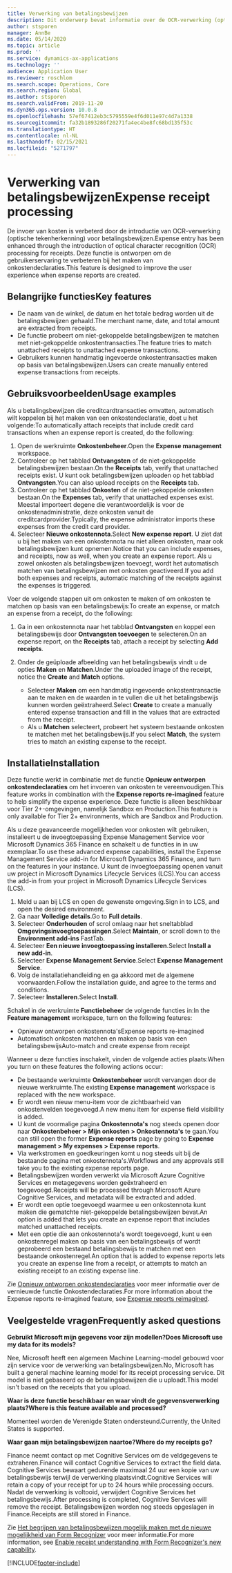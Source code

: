 ```yaml
---
title: Verwerking van betalingsbewijzen
description: Dit onderwerp bevat informatie over de OCR-verwerking (optische tekenherkenning) voor betalingsbewijzen. Deze functie is ontworpen om de gebruikerservaring te verbeteren bij het maken van onkostendeclaraties in Microsoft Dynamics 365 Finance.
author: stsporen
manager: AnnBe
ms.date: 05/14/2020
ms.topic: article
ms.prod: ''
ms.service: dynamics-ax-applications
ms.technology: ''
audience: Application User
ms.reviewer: roschlom
ms.search.scope: Operations, Core
ms.search.region: Global
ms.author: stsporen
ms.search.validFrom: 2019-11-20
ms.dyn365.ops.version: 10.0.8
ms.openlocfilehash: 57ef67412eb3c5795559e4f6d011e97c4d7a1338
ms.sourcegitcommit: fa32b1893286f20271fa4ec4be8fc68bd135f53c
ms.translationtype: HT
ms.contentlocale: nl-NL
ms.lasthandoff: 02/15/2021
ms.locfileid: "5271797"
---
```

# <a name="expense-receipt-processing"></a><span data-ttu-id="44054-104">Verwerking van betalingsbewijzen</span><span class="sxs-lookup"><span data-stu-id="44054-104">Expense receipt processing</span></span>

<span data-ttu-id="44054-105">De invoer van kosten is verbeterd door de introductie van OCR-verwerking (optische tekenherkenning) voor betalingsbewijzen.</span><span class="sxs-lookup"><span data-stu-id="44054-105">Expense entry has been enhanced through the introduction of optical character recognition (OCR) processing for receipts.</span></span> <span data-ttu-id="44054-106">Deze functie is ontworpen om de gebruikerservaring te verbeteren bij het maken van onkostendeclaraties.</span><span class="sxs-lookup"><span data-stu-id="44054-106">This feature is designed to improve the user experience when expense reports are created.</span></span>

## <a name="key-features"></a><span data-ttu-id="44054-107">Belangrijke functies</span><span class="sxs-lookup"><span data-stu-id="44054-107">Key features</span></span>

- <span data-ttu-id="44054-108">De naam van de winkel, de datum en het totale bedrag worden uit de betalingsbewijzen gehaald.</span><span class="sxs-lookup"><span data-stu-id="44054-108">The merchant name, date, and total amount are extracted from receipts.</span></span>
- <span data-ttu-id="44054-109">De functie probeert om niet-gekoppelde betalingsbewijzen te matchen met niet-gekoppelde onkostentransacties.</span><span class="sxs-lookup"><span data-stu-id="44054-109">The feature tries to match unattached receipts to unattached expense transactions.</span></span>
- <span data-ttu-id="44054-110">Gebruikers kunnen handmatig ingevoerde onkostentransacties maken op basis van betalingsbewijzen.</span><span class="sxs-lookup"><span data-stu-id="44054-110">Users can create manually entered expense transactions from receipts.</span></span>

## <a name="usage-examples"></a><span data-ttu-id="44054-111">Gebruiksvoorbeelden</span><span class="sxs-lookup"><span data-stu-id="44054-111">Usage examples</span></span>

<span data-ttu-id="44054-112">Als u betalingsbewijzen die creditcardtransacties omvatten, automatisch wilt koppelen bij het maken van een onkostendeclaratie, doet u het volgende:</span><span class="sxs-lookup"><span data-stu-id="44054-112">To automatically attach receipts that include credit card transactions when an expense report is created, do the following:</span></span>

  1. <span data-ttu-id="44054-113">Open de werkruimte **Onkostenbeheer**.</span><span class="sxs-lookup"><span data-stu-id="44054-113">Open the **Expense management** workspace.</span></span>
  2. <span data-ttu-id="44054-114">Controleer op het tabblad **Ontvangsten** of de niet-gekoppelde betalingsbewijzen bestaan.</span><span class="sxs-lookup"><span data-stu-id="44054-114">On the **Receipts** tab, verify that unattached receipts exist.</span></span> <span data-ttu-id="44054-115">U kunt ook betalingsbewijzen uploaden op het tabblad **Ontvangsten**.</span><span class="sxs-lookup"><span data-stu-id="44054-115">You can also upload receipts on the **Receipts** tab.</span></span>
  3. <span data-ttu-id="44054-116">Controleer op het tabblad **Onkosten** of de niet-gekoppelde onkosten bestaan.</span><span class="sxs-lookup"><span data-stu-id="44054-116">On the **Expenses** tab, verify that unattached expenses exist.</span></span> <span data-ttu-id="44054-117">Meestal importeert degene die verantwoordelijk is voor de onkostenadministratie, deze onkosten vanuit de creditcardprovider.</span><span class="sxs-lookup"><span data-stu-id="44054-117">Typically, the expense administrator imports these expenses from the credit card provider.</span></span>
  4. <span data-ttu-id="44054-118">Selecteer **Nieuwe onkostennota**.</span><span class="sxs-lookup"><span data-stu-id="44054-118">Select **New expense report**.</span></span> <span data-ttu-id="44054-119">U ziet dat u bij het maken van een onkostennota nu niet alleen onkosten, maar ook betalingsbewijzen kunt opnemen.</span><span class="sxs-lookup"><span data-stu-id="44054-119">Notice that you can include expenses, and receipts, now as well, when you create an expense report.</span></span> <span data-ttu-id="44054-120">Als u zowel onkosten als betalingsbewijzen toevoegt, wordt het automatisch matchen van betalingsbewijzen met onkosten geactiveerd.</span><span class="sxs-lookup"><span data-stu-id="44054-120">If you add both expenses and receipts, automatic matching of the receipts against the expenses is triggered.</span></span>

<span data-ttu-id="44054-121">Voer de volgende stappen uit om onkosten te maken of om onkosten te matchen op basis van een betalingsbewijs:</span><span class="sxs-lookup"><span data-stu-id="44054-121">To create an expense, or match an expense from a receipt, do the following:</span></span>

  1. <span data-ttu-id="44054-122">Ga in een onkostennota naar het tabblad **Ontvangsten** en koppel een betalingsbewijs door **Ontvangsten toevoegen** te selecteren.</span><span class="sxs-lookup"><span data-stu-id="44054-122">On an expense report, on the **Receipts** tab, attach a receipt by selecting **Add receipts**.</span></span>
  2. <span data-ttu-id="44054-123">Onder de geüploade afbeelding van het betalingsbewijs vindt u de opties **Maken** en **Matchen**.</span><span class="sxs-lookup"><span data-stu-id="44054-123">Under the uploaded image of the receipt, notice the **Create** and **Match** options.</span></span>

      - <span data-ttu-id="44054-124">Selecteer **Maken** om een handmatig ingevoerde onkostentransactie aan te maken en de waarden in te vullen die uit het betalingsbewijs kunnen worden geëxtraheerd.</span><span class="sxs-lookup"><span data-stu-id="44054-124">Select **Create** to create a manually entered expense transaction and fill in the values that are extracted from the receipt.</span></span>
      - <span data-ttu-id="44054-125">Als u **Matchen** selecteert, probeert het systeem bestaande onkosten te matchen met het betalingsbewijs.</span><span class="sxs-lookup"><span data-stu-id="44054-125">If you select **Match**, the system tries to match an existing expense to the receipt.</span></span>

## <a name="installation"></a><span data-ttu-id="44054-126">Installatie</span><span class="sxs-lookup"><span data-stu-id="44054-126">Installation</span></span>

<span data-ttu-id="44054-127">Deze functie werkt in combinatie met de functie **Opnieuw ontworpen onkostendeclaraties** om het invoeren van onkosten te vereenvoudigen.</span><span class="sxs-lookup"><span data-stu-id="44054-127">This feature works in combination with the **Expense reports re-imagined** feature to help simplify the expense experience.</span></span> <span data-ttu-id="44054-128">Deze functie is alleen beschikbaar voor Tier 2+-omgevingen, namelijk Sandbox en Production.</span><span class="sxs-lookup"><span data-stu-id="44054-128">This feature is only available for Tier 2+ environments, which are Sandbox and Production.</span></span>

<span data-ttu-id="44054-129">Als u deze geavanceerde mogelijkheden voor onkosten wilt gebruiken, installeert u de invoegtoepassing Expense Management Service voor Microsoft Dynamics 365 Finance en schakelt u de functies in in uw exemplaar.</span><span class="sxs-lookup"><span data-stu-id="44054-129">To use these advanced expense capabilities, install the Expense Management Service add-in for Microsoft Dynamics 365 Finance, and turn on the features in your instance.</span></span> <span data-ttu-id="44054-130">U kunt de invoegtoepassing openen vanuit uw project in Microsoft Dynamics Lifecycle Services (LCS).</span><span class="sxs-lookup"><span data-stu-id="44054-130">You can access the add-in from your project in Microsoft Dynamics Lifecycle Services (LCS).</span></span>

1. <span data-ttu-id="44054-131">Meld u aan bij LCS en open de gewenste omgeving.</span><span class="sxs-lookup"><span data-stu-id="44054-131">Sign in to LCS, and open the desired environment.</span></span>
2. <span data-ttu-id="44054-132">Ga naar **Volledige details**.</span><span class="sxs-lookup"><span data-stu-id="44054-132">Go to **Full details**.</span></span>
3. <span data-ttu-id="44054-133">Selecteer **Onderhouden** of scrol omlaag naar het sneltabblad **Omgevingsinvoegtoepassingen**.</span><span class="sxs-lookup"><span data-stu-id="44054-133">Select **Maintain**, or scroll down to the **Environment add-ins** FastTab.</span></span>
4. <span data-ttu-id="44054-134">Selecteer **Een nieuwe invoegtoepassing installeren**.</span><span class="sxs-lookup"><span data-stu-id="44054-134">Select **Install a new add-in**.</span></span>
5. <span data-ttu-id="44054-135">Selecteer **Expense Management Service**.</span><span class="sxs-lookup"><span data-stu-id="44054-135">Select **Expense Management Service**.</span></span>
6. <span data-ttu-id="44054-136">Volg de installatiehandleiding en ga akkoord met de algemene voorwaarden.</span><span class="sxs-lookup"><span data-stu-id="44054-136">Follow the installation guide, and agree to the terms and conditions.</span></span>
7. <span data-ttu-id="44054-137">Selecteer **Installeren**.</span><span class="sxs-lookup"><span data-stu-id="44054-137">Select **Install**.</span></span>

<span data-ttu-id="44054-138">Schakel in de werkruimte **Functiebeheer** de volgende functies in:</span><span class="sxs-lookup"><span data-stu-id="44054-138">In the **Feature management** workspace, turn on the following features:</span></span>

- <span data-ttu-id="44054-139">Opnieuw ontworpen onkostennota's</span><span class="sxs-lookup"><span data-stu-id="44054-139">Expense reports re-imagined</span></span>
- <span data-ttu-id="44054-140">Automatisch onkosten matchen en maken op basis van een betalingsbewijs</span><span class="sxs-lookup"><span data-stu-id="44054-140">Auto-match and create expense from receipt</span></span>

<span data-ttu-id="44054-141">Wanneer u deze functies inschakelt, vinden de volgende acties plaats:</span><span class="sxs-lookup"><span data-stu-id="44054-141">When you turn on these features the following actions occur:</span></span>

- <span data-ttu-id="44054-142">De bestaande werkruimte **Onkostenbeheer** wordt vervangen door de nieuwe werkruimte.</span><span class="sxs-lookup"><span data-stu-id="44054-142">The existing **Expense management** workspace is replaced with the new workspace.</span></span>
- <span data-ttu-id="44054-143">Er wordt een nieuw menu-item voor de zichtbaarheid van onkostenvelden toegevoegd.</span><span class="sxs-lookup"><span data-stu-id="44054-143">A new menu item for expense field visibility is added.</span></span>
- <span data-ttu-id="44054-144">U kunt de voormalige pagina **Onkostennota's** nog steeds openen door naar **Onkostenbeheer > Mijn onkosten > Onkostennota's** te gaan.</span><span class="sxs-lookup"><span data-stu-id="44054-144">You can still open the former **Expense reports** page by going to **Expense management > My expenses > Expense reports**.</span></span>
- <span data-ttu-id="44054-145">Via werkstromen en goedkeuringen komt u nog steeds uit bij de bestaande pagina met onkostennota's.</span><span class="sxs-lookup"><span data-stu-id="44054-145">Workflows and any approvals still take you to the existing expense reports page.</span></span>
- <span data-ttu-id="44054-146">Betalingsbewijzen worden verwerkt via Microsoft Azure Cognitive Services en metagegevens worden geëxtraheerd en toegevoegd.</span><span class="sxs-lookup"><span data-stu-id="44054-146">Receipts will be processed through Microsoft Azure Cognitive Services, and metadata will be extracted and added.</span></span>
- <span data-ttu-id="44054-147">Er wordt een optie toegevoegd waarmee u een onkostennota kunt maken die gematchte niet-gekoppelde betalingsbewijzen bevat.</span><span class="sxs-lookup"><span data-stu-id="44054-147">An option is added that lets you create an expense report that includes matched unattached receipts.</span></span>
- <span data-ttu-id="44054-148">Met een optie die aan onkostennota's wordt toegevoegd, kunt u een onkostenregel maken op basis van een betalingsbewijs of wordt geprobeerd een bestaand betalingsbewijs te matchen met een bestaande onkostenregel.</span><span class="sxs-lookup"><span data-stu-id="44054-148">An option that is added to expense reports lets you create an expense line from a receipt, or attempts to match an existing receipt to an existing expense line.</span></span>

<span data-ttu-id="44054-149">Zie [Opnieuw ontworpen onkostendeclaraties](ExpenseWorkspaceNew.md) voor meer informatie over de vernieuwde functie Onkostendeclaraties.</span><span class="sxs-lookup"><span data-stu-id="44054-149">For more information about the Expense reports re-imagined feature, see [Expense reports reimagined](ExpenseWorkspaceNew.md).</span></span>

## <a name="frequently-asked-questions"></a><span data-ttu-id="44054-150">Veelgestelde vragen</span><span class="sxs-lookup"><span data-stu-id="44054-150">Frequently asked questions</span></span>

<span data-ttu-id="44054-151">**Gebruikt Microsoft mijn gegevens voor zijn modellen?**</span><span class="sxs-lookup"><span data-stu-id="44054-151">**Does Microsoft use my data for its models?**</span></span>

<span data-ttu-id="44054-152">Nee, Microsoft heeft een algemeen Machine Learning-model gebouwd voor zijn service voor de verwerking van betalingsbewijzen.</span><span class="sxs-lookup"><span data-stu-id="44054-152">No, Microsoft has built a general machine learning model for its receipt processing service.</span></span> <span data-ttu-id="44054-153">Dit model is niet gebaseerd op de betalingsbewijzen die u uploadt.</span><span class="sxs-lookup"><span data-stu-id="44054-153">This model isn't based on the receipts that you upload.</span></span>

<span data-ttu-id="44054-154">**Waar is deze functie beschikbaar en waar vindt de gegevensverwerking plaats?**</span><span class="sxs-lookup"><span data-stu-id="44054-154">**Where is this feature available and processed?**</span></span>

<span data-ttu-id="44054-155">Momenteel worden de Verenigde Staten ondersteund.</span><span class="sxs-lookup"><span data-stu-id="44054-155">Currently, the United States is supported.</span></span>

<span data-ttu-id="44054-156">**Waar gaan mijn betalingsbewijzen naartoe?**</span><span class="sxs-lookup"><span data-stu-id="44054-156">**Where do my receipts go?**</span></span>

<span data-ttu-id="44054-157">Finance neemt contact op met Cognitive Services om de veldgegevens te extraheren.</span><span class="sxs-lookup"><span data-stu-id="44054-157">Finance will contact Cognitive Services to extract the field data.</span></span> <span data-ttu-id="44054-158">Cognitive Services bewaart gedurende maximaal 24 uur een kopie van uw betalingsbewijs terwijl de verwerking plaatsvindt.</span><span class="sxs-lookup"><span data-stu-id="44054-158">Cognitive Services will retain a copy of your receipt for up to 24 hours while processing occurs.</span></span> <span data-ttu-id="44054-159">Nadat de verwerking is voltooid, verwijdert Cognitive Services het betalingsbewijs.</span><span class="sxs-lookup"><span data-stu-id="44054-159">After processing is completed, Cognitive Services will remove the receipt.</span></span> <span data-ttu-id="44054-160">Betalingsbewijzen worden nog steeds opgeslagen in Finance.</span><span class="sxs-lookup"><span data-stu-id="44054-160">Receipts are still stored in Finance.</span></span>

<span data-ttu-id="44054-161">Zie [Het begrijpen van betalingsbewijzen mogelijk maken met de nieuwe mogelijkheid van Form Recognizer](https://azure.microsoft.com/blog/enable-receipt-understanding-with-form-recognizer-s-new-capability/) voor meer informatie.</span><span class="sxs-lookup"><span data-stu-id="44054-161">For more information, see [Enable receipt understanding with Form Recognizer's new capability](https://azure.microsoft.com/blog/enable-receipt-understanding-with-form-recognizer-s-new-capability/).</span></span>


[!INCLUDE[footer-include](../includes/footer-banner.md)]